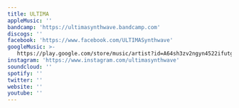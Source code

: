 ```yaml
---
title: ULTIMA
appleMusic: ''
bandcamp: 'https://ultimasynthwave.bandcamp.com'
discogs: ''
facebook: 'https://www.facebook.com/ULTIMASynthwave'
googleMusic: >-
   https://play.google.com/store/music/artist?id=A64sh3zv2ngyn4522ifutgw5kl4
instagram: 'https://www.instagram.com/ultimasynthwave'
soundcloud: ''
spotify: ''
twitter: ''
website: ''
youtube: ''
---
```


